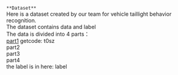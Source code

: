 `**Dataset**`<br>
Here is a dataset created by our team for vehicle taillight behavior recognition.<br>
The dataset contains data and label<br>
The data is divided into 4 parts：<br>
[part1](https://pan.baidu.com/s/11NZ0ob_R6RH4qGUZ4svfMQ) <tab>getcode: t0sz<br>
part2<br>
part3<br>
part4<br>
the label is in here: label<br>
